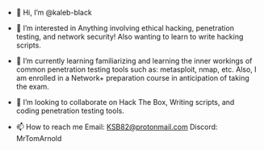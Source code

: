 - 👋 Hi, I’m @kaleb-black

- 👀 I’m interested in
    Anything involving ethical hacking, penetration testing, and network security! Also wanting to learn to write 
    hacking scripts. 
    
- 🌱 I’m currently learning
    familiarizing and learning the inner workings of common penetration testing tools such as: metasploit, nmap, etc. Also, 
    I am enrolled in a Network+ preparation course in anticipation of taking the exam. 
    
- 💞️ I’m looking to collaborate on
    Hack The Box, Writing scripts, and coding penetration testing tools.
    
- 📫 How to reach me
    Email: KSB82@protonmail.com
    Discord: MrTomArnold

<!---
kaleb-black/kaleb-black is a ✨ special ✨ repository because its `README.md` (this file) appears on your GitHub profile.
You can click the Preview link to take a look at your changes.
--->
